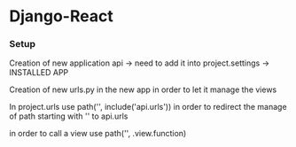 # Django-React
<h3>Setup</h3>

Creation of new application api -> need to add it into project.settings -> INSTALLED APP

Creation of new urls.py in the new app in order to let it manage the views

In project.urls use   path('', include('api.urls'))   in order to redirect the manage of path starting with '' to api.urls

in order to call a view use    path('', .view.function)
